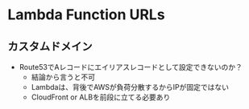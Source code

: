# Lambda Function URLs

## カスタムドメイン

- Route53でAレコードにエイリアスレコードとして設定できないのか？
  - 結論から言うと不可
  - Lambdaは、背後でAWSが負荷分散するからIPが固定ではない
  - CloudFront or ALBを前段に立てる必要あり

